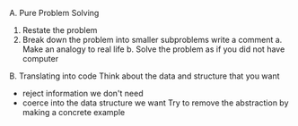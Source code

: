 A. Pure Problem Solving
1. Restate the problem
2. Break down the problem into smaller subproblems
   write a comment
  a. Make an analogy to real life
  b. Solve the problem as if you did not have computer

B. Translating into code
Think about the data and structure that you want
  - reject information we don't need
  - coerce into the data structure we want
Try to remove the abstraction by making a concrete example




